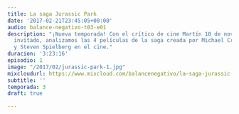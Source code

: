 ```yaml
---
title: La saga Jurassic Park
date: '2017-02-21T23:45:05+00:00'
audio: balance-negativo-t03-e01
description: "¡Nueva temporada! Con el crítico de cine Martín 10 de noviembre como
  invitado, analizamos las 4 películas de la saga creada por Michael Crichton en libro
  y Steven Spielberg en el cine."
duracion: '3:23:16'
episodio: 1
image: "/2017/02/jurassic-park-1.jpg"
mixcloudurl: https://www.mixcloud.com/balancenegativo/la-saga-jurassic-park/
subtitle: ''
temporada: 3
draft: true

---
```

